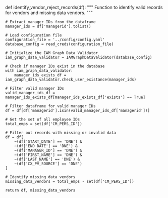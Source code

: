 def identify_vendor_reject_records(df):
    """
    Function to identify valid records for vendors and missing data vendors.
    """

    # Extract manager IDs from the dataframe
    manager_ids = df['managerid'].tolist()

    # Load configuration file
    configuration_file = '../config/config.yaml'
    database_config = read_creds(configuration_file)

    # Initialize the IAM Graph Data Validator
    iam_graph_data_validator = IAMGraphDataValidator(database_config)

    # Check if manager IDs exist in the database
    with iam_graph_data_validator:
        manager_ids_exists_df = iam_graph_data_validator.check_user_existance(manager_ids)

    # Filter valid manager IDs
    valid_manager_ids_df = manager_ids_exists_df[manager_ids_exists_df['exists'] == True]

    # Filter dataframe for valid manager IDs
    df = df[df['managerid'].isin(valid_manager_ids_df['managerid'])]

    # Get the set of all employee IDs
    total_emps = set(df['CM_PERS_ID'])

    # Filter out records with missing or invalid data
    df = df[
        ~(df['START_DATE'] == 'DNE') &
        ~(df['END_DATE'] == 'DNE') &
        ~(df['MANAGER_ID'] == 'DNE') &
        ~(df['FIRST_NAME'] == 'DNE') &
        ~(df['LAST_NAME'] == 'DNE') &
        ~(df['CX_PV_SOURCE'] == 'DNE')
    ]

    # Identify missing data vendors
    missing_data_vendors = total_emps - set(df['CM_PERS_ID'])

    return df, missing_data_vendors
